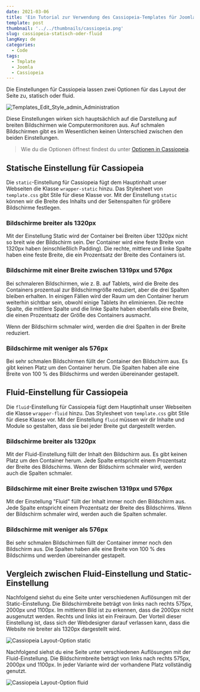 ```yaml
---
date: 2021-03-06
title: 'Ein Tutorial zur Verwendung des Cassiopeia-Templates für Joomla 4 - Statisch oder fluid'
template: post
thumbnail: '../../thumbnails/cassiopeia.png'
slug: cassiopeia-statisch-oder-fluid
langKey: de
categories:
  - Code
tags:
  - Tmplate
  - Joomla
  - Cassiopeia
---
```


Die Einstellungen für Cassiopeia lassen zwei Optionen für das Layout der Seite zu, statisch oder fluid.

![Templates_Edit_Style_admin_Administration](/images/ce4.png)

Diese Einstellungen wirken sich hauptsächlich auf die Darstellung auf breiten Bildschirmen wie Computermonitoren aus. Auf schmalen Bildschirmen gibt es im Wesentlichen keinen Unterschied zwischen den beiden Einstellungen.

> Wie du die Optionen öffnest findest du unter [Optionen in Cassiopeia](/cassiopeia-optionen).

## Statische Einstellung für Cassiopeia

Die `static`-Einstellung für Cassiopeia fügt dem Hauptinhalt unser Webseiten die Klasse `wrapper-static` hinzu. Das Stylesheet von `template.css` gibt Stile für diese Klasse vor. Mit der Einstellung `static` können wir die Breite des Inhalts und der Seitenspalten für größere Bildschirme festlegen.

### Bildschirme breiter als 1320px

Mit der Einstellung Static wird der Container bei Breiten über 1320px nicht so breit wie der Bildschirm sein. Der Container wird eine feste Breite von 1320px haben (einschließlich Padding). Die rechte, mittlere und linke Spalte haben eine feste Breite, die ein Prozentsatz der Breite des Containers ist.

### Bildschirme mit einer Breite zwischen 1319px und 576px

Bei schmaleren Bildschirmen, wie z. B. auf Tablets, wird die Breite des Containers prozentual zur Bildschirmgröße reduziert, aber die drei Spalten bleiben erhalten. In einigen Fällen wird der Raum um den Container herum weiterhin sichtbar sein, obwohl einige Tablets ihn eliminieren. Die rechte Spalte, die mittlere Spalte und die linke Spalte haben ebenfalls eine Breite, die einen Prozentsatz der Größe des Containers ausmacht.

Wenn der Bildschirm schmaler wird, werden die drei Spalten in der Breite reduziert.

### Bildschirme mit weniger als 576px

Bei sehr schmalen Bildschirmen füllt der Container den Bildschirm aus. Es gibt keinen Platz um den Container herum. Die Spalten haben alle eine Breite von 100 % des Bildschirms und werden übereinander gestapelt.

## Fluid-Einstellung für Cassiopeia

Die `fluid`-Einstellung für Cassiopeia fügt dem Hauptinhalt unser Webseiten die Klasse `wrapper-fluid` hinzu. Das Stylesheet von `template.css` gibt Stile für diese Klasse vor. Mit der Einstellung `fluid` müssen wir dir Inhalte und Module so gestalten, dass sie bei jeder Breite gut dargestellt werden.

### Bildschirme breiter als 1320px

Mit der Fluid-Einstellung füllt der Inhalt den Bildschirm aus. Es gibt keinen Platz um den Container herum. Jede Spalte entspricht einem Prozentsatz der Breite des Bildschirms. Wenn der Bildschirm schmaler wird, werden auch die Spalten schmaler.

### Bildschirme mit einer Breite zwischen 1319px und 576px

Mit der Einstellung "Fluid" füllt der Inhalt immer noch den Bildschirm aus. Jede Spalte entspricht einem Prozentsatz der Breite des Bildschirms. Wenn der Bildschirm schmaler wird, werden auch die Spalten schmaler.

### Bildschirme mit weniger als 576px

Bei sehr schmalen Bildschirmen füllt der Container immer noch den Bildschirm aus. Die Spalten haben alle eine Breite von 100 % des Bildschirms und werden übereinander gestapelt.

## Vergleich zwischen Fluid-Einstellung und Static-Einstellung

Nachfolgend siehst du eine Seite unter verschiedenen Auflösungen mit der Static-Einstellung. Die Bildschirmbreite beträgt von links nach rechts 575px, 2000px und 1100px. Im mittleren Bild ist zu erkennen, dass die 2000px nicht ausgenutzt werden. Rechts und links ist ein Freiraum. Der Vorteil dieser Einstellung ist, dass sich der Webdesigner darauf verlassen kann, dass die Website nie breiter als 1320px dargestellt wird.

![Cassiopeia Layout-Option static](/images/cp_static.png)

Nachfolgend siehst du eine Seite unter verschiedenen Auflösungen mit der Fluid-Einstellung. Die Bildschirmbreite beträgt von links nach rechts 575px, 2000px und 1100px. In jeder Variante wird der vorhandene Platz vollständig genutzt.

![Cassiopeia Layout-Option fluid](/images/cp_fluid.png)
<img src="https://vg04.met.vgwort.de/na/7fb43e60955947f8b1771faf3a060d6a" width="1" height="1" alt="">
